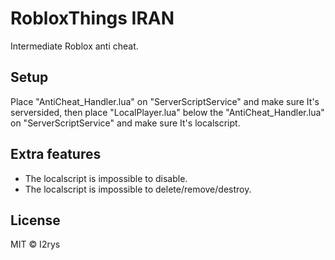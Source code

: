 # RobloxThings IRAN
Intermediate Roblox anti cheat.

## Setup
Place "AntiCheat_Handler.lua" on "ServerScriptService" and make sure It's serversided, then place "LocalPlayer.lua" below the "AntiCheat_Handler.lua" on "ServerScriptService" and make sure It's localscript.

## Extra features

 - The localscript is impossible to disable.
 - The localscript is impossible to delete/remove/destroy. 

## License
MIT © I2rys
